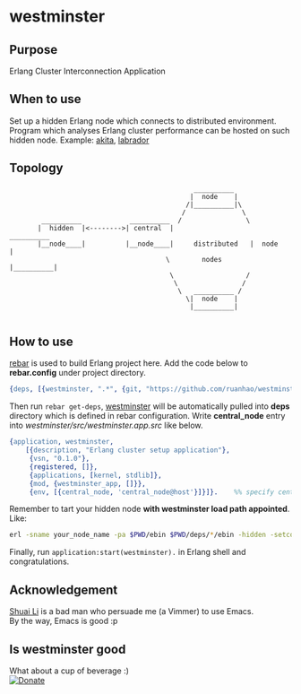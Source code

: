 westminster
===========

Purpose
-------
Erlang Cluster Interconnection Application

When to use
-----------
Set up a hidden Erlang node which connects to distributed environment.
Program which analyses Erlang cluster performance can be hosted on such hidden node. Example: [akita], [labrador]

Topology
--------
```
                                              __________
                                             |  node    |
                                            /|__________|\
                                           /              \
        __________            __________  /                \
       |  hidden  |<-------->| central  |                    __________
       |__node____|          |__node____|     distributed   |  node    |
                                       \        nodes       |__________|
                                        \                  /
                                         \                /
                                          \   __________ /
                                            \|  node    |
                                             |__________|
                                             
```

How to use
----------
[rebar] is used to build Erlang project here.
Add the code below to **rebar.config** under project directory.
```erlang
{deps, [{westminster, ".*", {git, "https://github.com/ruanhao/westminster.git", {branch, "master"}}}]}.
```
Then run `rebar get-deps`, [westminster] will be automatically pulled into **deps** directory
which is defined in rebar configuration.
Write **central_node** entry into *westminster/src/westminster.app.src* like below.
```erlang
{application, westminster,
    [{description, "Erlang cluster setup application"},
     {vsn, "0.1.0"},
     {registered, []},
     {applications, [kernel, stdlib]},
     {mod, {westminster_app, []}},
     {env, [{central_node, 'central_node@host'}]}]}.    %% specify central_node
```
Remember to tart your hidden node **with westminster load path appointed**. Like:
```bash
erl -sname your_node_name -pa $PWD/ebin $PWD/deps/*/ebin -hidden -setcookie cluster_cookie
```
Finally, run `application:start(westminster).` in Erlang shell and congratulations.

Acknowledgement
---------------
[Shuai Li] is a bad man who persuade me (a Vimmer) to use Emacs.  
By the way, Emacs is good :p

Is westminster good
-------------------
What about a cup of beverage :)  
[![Donate]](http://goo.gl/6zcOL)

  [akita]:  https://github.com/ruanhao/akita.git
  [labrador]:  https://github.com/ruanhao/labrador.git
  [rebar]:  https://github.com/basho/rebar.git
  [westminster]:  https://github.com/ruanhao/westminster.git
  [Shuai Li]:  https://github.com/javaforfun
  [Donate]:  https://www.paypal.com/en_US/i/btn/btn_donate_SM.gif
